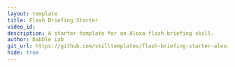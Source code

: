 ```yaml
---
layout: template
title: Flash Briefing Starter
video_id:
description: A starter template for an Alexa flash briefing skill.
author: Dabble Lab
git_url: https://github.com/skilltemplates/flash-briefing-starter-alexa.git
hide: true
---
```

